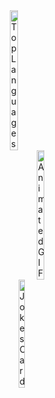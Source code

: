 <div style="display: flex; flex-direction: column; align-items: center; justify-content: center;">
  <div style="display: flex; align-items: center;">
    <img src="https://github-readme-stats.vercel.app/api/top-langs/?username=edugmes&show_icons=true&theme=dark&count_private=true&layout=compact&langs_count=10" alt="Top Languages" width="33%">
  </div>
  <div style="display: flex; align-items: center; justify-content: center;">
    <img src="https://media1.giphy.com/media/3oKIPnAiaMCws8nOsE/giphy.gif" alt="Animated GIF" width="33%">
  </div>
  <div style="display: flex; align-items: center;">
    <img src="https://readme-jokes.vercel.app/api?hideBorder" alt="Jokes Card" width="33%">
  </div>
</div>
